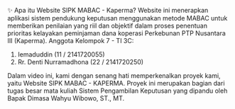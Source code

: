 ✨ Apa itu Website SIPK MABAC - Kaperma?
Website ini menerapkan aplikasi sistem pendukung keputusan menggunakan metode MABAC untuk memberikan penilaian yang riil dan objektif dalam proses penentuan prioritas kelayakan peminjaman dana koperasi Perkebunan PTP Nusantara III (Kaperma).
Anggota Kelompok 7 - TI 3C:
1. Iemaduddin (11 / 2141720055)
2. Rr. Denti Nurramadhona (22 / 2141720250)

Dalam video ini, kami dengan senang hati memperkenalkan proyek kami, yaitu Website SIPK MABAC - KAPERMA. Proyek ini merupakan bagian dari tugas besar mata kuliah Sistem Pengambilan Keputusan yang dipandu oleh Bapak Dimasa Wahyu Wibowo, ST., MT.

